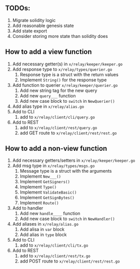 ## TODOs:

1. Migrate solidity logic
1. Add reasonable genesis state
1. Add state export
1. Consider storing more state than solidity does

## How to add a view function
1. Add necessary getter(s) in `x/relay/keeper/keeper.go`
1. Add response type to `x/relay/types/querier.go`
    1. Response type is a struct with the return values
    1. Implement `String()` for the response type
1. Add function to querier `x/relay/keeper/querier.go`
    1. Add new string tag for the new query
    1. Add new `query___` function
    1. Add new case block to `switch` in `NewQuerier()`
1. Add alias type in `x/relay/alias.go`
1. Add to CLI  
    1. add to `x/relay/client/cli/query.go`
1. Add to REST
    1. add to `x/relay/client/rest/query.go`
    1. add GET route to `x/relay/client/rest/rest.go`

## How to add a non-view function
1. Add necessary getters/setters in `x/relay/keeper/keeper.go`
1. Add msg type in `x/relay/types/msgs.go`
    1. Message type is a struct with the arguments
    1. Implement `New___()`
    1. Implement `GetSigners()`
    1. Implement `Type()`
    1. Implement `ValidateBasic()`
    1. Implement `GetSignBytes()`
    1. Implement `Route()`
1. Add to handler
    1. Add new `handle____` function
    1. Add new case block to `switch` in `NewHandler()`
1. Add aliases in `x/relay/alias.go`
    1. Add alisa in `var` block
    1. Add alias in `type` block
1. Add to CLI  
    1. add to `x/relay/client/cli/tx.go`
1. Add to REST
    1. add to `x/relay/client/rest/tx.go`
    1. add POST route to `x/relay/client/rest/rest.go`

